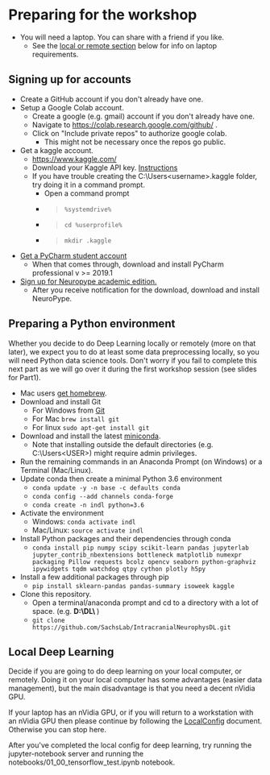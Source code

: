 # Preparing for the workshop

* You will need a laptop. You can share with a friend if you like.
    * See the [local or remote section](#local-deep-learning) below for info on laptop requirements.
    
## Signing up for accounts

* Create a GitHub account if you don't already have one.
* Setup a Google Colab account.
    * Create a google (e.g. gmail) account if you don't already have one.
    * Navigate to https://colab.research.google.com/github/ .
    * Click on "Include private repos" to authorize google colab.
        * This might not be necessary once the repos go public.
* Get a kaggle account.
    * https://www.kaggle.com/
    * Download your Kaggle API key. [Instructions](https://github.com/Kaggle/kaggle-api#api-credentials)
    * If you have trouble creating the C:\Users\<username>\.kaggle folder, try doing it in a command prompt.
        * Open a command prompt
        * > `%systemdrive%`
        * > `cd %userprofile%`
        * > `mkdir .kaggle`
* [Get a PyCharm student account](https://www.jetbrains.com/shop/eform/students)
    * When that comes through, download and install PyCharm professional v >= 2019.1
* [Sign up for Neuropype academic edition.](https://www.neuropype.io/academic-edition)
    * After you receive notification for the download, download and install NeuroPype.

## Preparing a Python environment

Whether you decide to do Deep Learning locally or remotely (more on that later),
we expect you to do at least some data preprocessing locally,
so you will need Python data science tools. Don't worry if you fail to complete
this next part as we will go over it during the first workshop session (see slides
for Part1).

* Mac users [get homebrew](https://brew.sh/).
* Download and install Git
     * For Windows from [Git](https://gitforwindows.org/)
     * For Mac `brew install git`
     * For linux `sudo apt-get install git`
* Download and install the latest [miniconda](https://docs.conda.io/en/latest/miniconda.html).
    * Note that installing outside the default directories (e.g. C:\Users\<USER>) might require admin privileges.
* Run the remaining commands in an Anaconda Prompt (on Windows) or a Terminal (Mac/Linux).  
* Update conda then create a minimal Python 3.6 environment
    * `conda update -y -n base -c defaults conda`
    * `conda config --add channels conda-forge`
    * `conda create -n indl python=3.6`
* Activate the environment
    * Windows: `conda activate indl`
    * Mac/Linux: `source activate indl`
* Install Python packages and their dependencies through conda
    * `conda install pip numpy scipy scikit-learn pandas jupyterlab jupyter_contrib_nbextensions bottleneck matplotlib numexpr packaging Pillow requests bcolz opencv seaborn python-graphviz ipywidgets tqdm watchdog qtpy cython plotly h5py`
* Install a few additional packages through pip
    * `pip install sklearn-pandas pandas-summary isoweek kaggle`
* Clone this repository.
    * Open a terminal/anaconda prompt and cd to a directory with a lot of space. (e.g. <strong> D:\DL\ </strong> )
    * `git clone https://github.com/SachsLab/IntracranialNeurophysDL.git`
    
## Local Deep Learning

Decide if you are going to do deep learning on your local computer, or remotely.
Doing it on your local computer has some advantages (easier data management),
but the main disadvantage is that you need a decent nVidia GPU.

If your laptop has an nVidia GPU, or if you will return to a workstation with an nVidia GPU
then please continue by following the [LocalConfig](https://github.com/SachsLab/IntracranialNeurophysDL/tree/master/docs/LocalConfig.md)
document. Otherwise you can stop here.

After you've completed the local config for deep learning, try running the jupyter-notebook
server and running the notebooks/01_00_tensorflow_test.ipynb notebook.
